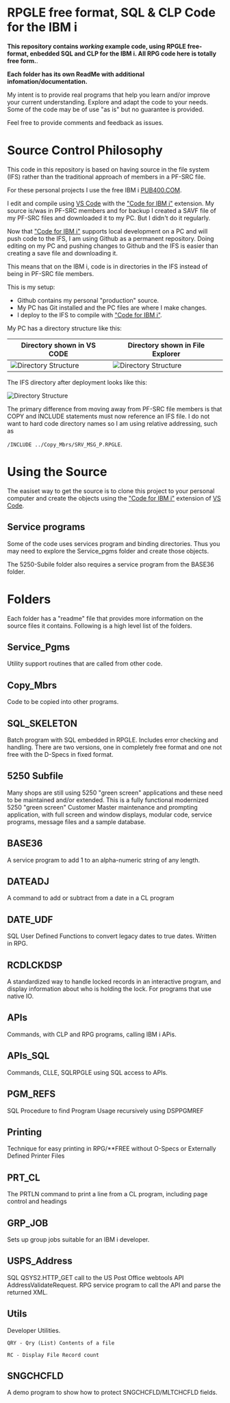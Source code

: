 # RPGLE free format, SQL & CLP Code for the IBM i

**This repository contains *working* example code, using RPGLE free-format, enbedded SQL and CLP for the IBM i. All RPG code here is totally free form.**.

**Each folder has its own ReadMe with additional infomation/documentation.**

My intent is to provide real programs that help you learn and/or improve your current understanding. Explore and adapt the code to your needs. Some of the code may be of use "as is" but no guarantee is provided.

Feel free to provide comments and feedback as issues.

# Source Control Philosophy 

This code in this repository is based on having source in the file system (IFS) rather than the traditional approach of members in a PF-SRC file.

For these personal projects I use the free IBM i [PUB400.COM](https://pub400.com/). 

I edit and compile using [VS Code](https://code.visualstudio.com/) with the ["Code for IBM i"](https://codefori.github.io/docs/#/) extension. My source is/was in PF-SRC members and for backup I created a SAVF file of my PF-SRC files and downloaded it to my PC. But  I didn't do it regularly.

Now that ["Code for IBM i"](https://codefori.github.io/docs/#/) supports local development on a PC and will push code to the IFS, I am using Github as a permanent repository. Doing editing on my PC and pushing changes to Github and the IFS is easier than creating a save file and downloading it.

This means that on the IBM i, code is in directories in the IFS instead of being in PF-SRC file members.

This is my setup:

 - Github contains my personal "production" source. 
 - My PC has Git installed and the PC files are where I make changes. 
 - I deploy to the IFS to compile with ["Code for IBM i"](https://codefori.github.io/docs/#/).
 
My PC has a directory structure like this:

| Directory shown in VS CODE                   |Directory shown in File Explorer                       |
|----------------------------------------|---------------------------------------|
|     ![Directory Structure](image.png)  | ![Directory Structure](image-2.png)   |

The IFS directory after deployment looks like this:

 ![Directory Structure](image-1.png)
 
The primary difference from moving away from PF-SRC file members is that COPY and INCLUDE statements must now reference an IFS file. I do not want to hard code directory names so I am using relative addressing, such as

 ``/INCLUDE ../Copy_Mbrs/SRV_MSG_P.RPGLE``. 

# Using the Source

The easiset way to get the source is to clone this project to your personal computer and create the objects using the ["Code for IBM i"](https://codefori.github.io/docs/#/) extension of [VS Code](https://code.visualstudio.com/).

## Service programs

Some of the code uses services program and binding directories. Thus you may need to  explore the Service_pgms folder and create those objects. 

The 5250-Subile folder also requires a service program from the BASE36 folder.

# Folders

Each folder has a "readme" file that provides more information on the source files it contains. Following is a high level list of the folders.

## Service_Pgms

Utility support routines that are called from other code.

## Copy_Mbrs

Code to be copied into other programs.

## SQL_SKELETON

Batch program with SQL embedded in RPGLE. Includes error checking and handling.  There are two versions, one in completely free format and one not free with the D-Specs in fixed format.

## 5250 Subfile

Many shops are still using 5250 "green screen" applications and these need to be maintained and/or extended. This is a fully functional modernized 5250 "green screen" Customer Master maintenance and prompting application, with full screen and window displays, modular code, service programs, message files and a sample database.

## BASE36

A service program to add 1 to an alpha-numeric string of any length.

## DATEADJ

A command to add or subtract from a date in a CL program

## DATE_UDF

SQL User Defined Functions to convert legacy dates to true dates.  Written in RPG.

## RCDLCKDSP

A standardized way to handle locked records in an interactive program, and display information about who is holding the lock.  For programs that use native IO.

## APIs

Commands, with CLP and RPG programs, calling IBM i APis.

## APIs_SQL

Commands, CLLE, SQLRPGLE using SQL access to APIs.
## PGM_REFS

SQL Procedure to find Program Usage recursively using DSPPGMREF


## Printing  

Technique for easy printing in RPG/**FREE without O-Specs or Externally Defined Printer Files

## PRT_CL

The PRTLN command to print a line from a CL program, including page control and headings

## GRP_JOB

Sets up group jobs suitable for an IBM i developer.

## USPS_Address

SQL QSYS2.HTTP_GET call to the US Post Office webtools API AddressValidateRequest.
RPG service program to call the API and parse the returned XML.

## Utils

Developer Utilities.

    QRY - Qry (List) Contents of a file
    
    RC - Display File Record count

## SNGCHCFLD

A demo program to show how to protect SNGCHCFLD/MLTCHCFLD fields.